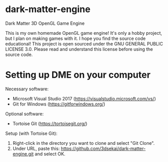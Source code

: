 # dark-matter-engine
Dark Matter 3D OpenGL Game Engine

This is my own homemade OpenGL game engine!
It's only a hobby project, but I plan on making games with it.
I hope you find the source code educational!
This project is open sourced under the GNU GENERAL PUBLIC LICENSE 3.0.
Please read and understand this license before using the source code.

# Setting up DME on your computer

Necessary software:
- Microsoft Visual Studio 2017 (https://visualstudio.microsoft.com/vs/)
- Git for Windows (https://gitforwindows.org/)

Optional software:
- Tortoise Git (https://tortoisegit.org/)

Setup (with Tortoise Git):

1. Right-click in the directory you want to clone and select "Git Clone".
2. Under URL, paste this: https://github.com/3dsekai/dark-matter-engine.git and select OK.
